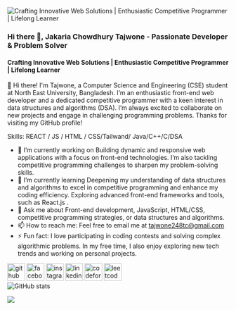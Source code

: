 ![Crafting Innovative Web Solutions | Enthusiastic Competitive Programmer | Lifelong Learner](https://media.licdn.com/dms/image/D5616AQFQfogkPRatzA/profile-displaybackgroundimage-shrink_350_1400/0/1720119340981?e=1728518400&v=beta&t=OZ9nZ19XIf5e_ds9DJIdfWyG1slgNeF2l6laUsR7fiw)
### Hi there 👋, Jakaria Chowdhury Tajwone - Passionate Developer & Problem Solver 
#### Crafting Innovative Web Solutions | Enthusiastic Competitive Programmer | Lifelong Learner


👋 Hi there! I'm Tajwone, a Computer Science and Engineering (CSE) student at North East University, Bangladesh. I’m an enthusiastic front-end web developer and a dedicated competitive programmer with a keen interest in data structures and algorithms (DSA).
I’m always excited to collaborate on new projects and engage in challenging programming problems. Thanks for visiting my GitHub profile!

Skills:  REACT / JS / HTML / CSS/Tailwand/ Java/C++/C/DSA

- 🔭 I’m currently working on Building dynamic and responsive web applications with a focus on front-end technologies. I’m also tackling competitive programming challenges to sharpen my problem-solving skills. 
- 🌱 I’m currently learning  Deepening my understanding of data structures and algorithms to excel in competitive programming and enhance my coding efficiency. Exploring advanced front-end frameworks and tools, such as React.js . 
- 💬 Ask me about  Front-end development, JavaScript, HTML/CSS, competitive programming strategies, or data structures and algorithms. 
- 📫 How to reach me:  Feel free to email me at tajwone248tc@gmail.com 
- ⚡ Fun fact:  I love participating in coding contests and solving complex algorithmic problems. In my free time, I also enjoy exploring new tech trends and working on personal projects. 


[<img src='https://cdn.jsdelivr.net/npm/simple-icons@3.0.1/icons/github.svg' alt='github' height='40'>](https://github.com/tajwone17)  [<img src='https://cdn.jsdelivr.net/npm/simple-icons@3.0.1/icons/facebook.svg' alt='facebook' height='40'>](https://www.facebook.com/tajwone.chowdhury?mibextid=LQQJ4d)  [<img src='https://cdn.jsdelivr.net/npm/simple-icons@3.0.1/icons/instagram.svg' alt='instagram' height='40'>](https://www.instagram.com/tajwone_chowdhury17?igsh=MWlrZWdoY3NxcnR1Mg%3D%3D&utm_source=qr)  [<img src='https://cdn.jsdelivr.net/npm/simple-icons@3.0.1/icons/linkedin.svg' alt='linkedin' height='40'>](https://www.linkedin.com/in/jakaria-chowdhury-tajwone-9a1b08293?lipi=urn%3Ali%3Apage%3Ad_flagship3_profile_view_base_contact_details%3ByxKxY1%2B%2FSFuUAaCuVXg8Gg%3D%3D) [<img src='https://cdn.jsdelivr.net/npm/simple-icons@3.0.1/icons/codeforces.svg' alt='codeforces' height='40'>](https://codeforces.com/profile/tajwone17) [<img src='https://cdn.jsdelivr.net/npm/simple-icons@3.0.1/icons/leetcode.svg' alt='leetcode' height='40'>](https://leetcode.com/u/tajwone17/)  
![GitHub stats](https://github-readme-stats.vercel.app/api?username=tajwone17&show_icons=true)  

![](https://komarev.com/ghpvc/?username=tajwone17)

